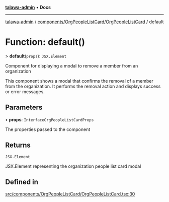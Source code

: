 [**talawa-admin**](../../../../README.md) • **Docs**

***

[talawa-admin](../../../../modules.md) / [components/OrgPeopleListCard/OrgPeopleListCard](../README.md) / default

# Function: default()

\> **default**(`props`): `JSX.Element`

Component for displaying a modal to remove a member from an organization

This component shows a modal that confirms the removal of a member from the organization.
It performs the removal action and displays success or error messages.

## Parameters

• **props**: `InterfaceOrgPeopleListCardProps`

The properties passed to the component

## Returns

`JSX.Element`

JSX.Element representing the organization people list card modal

## Defined in

[src/components/OrgPeopleListCard/OrgPeopleListCard.tsx:30](https://github.com/PalisadoesFoundation/talawa-admin/blob/9dd5d7fd647f8a7c9e1c1e14bf645b71b32c51c2/src/components/OrgPeopleListCard/OrgPeopleListCard.tsx#L30)
